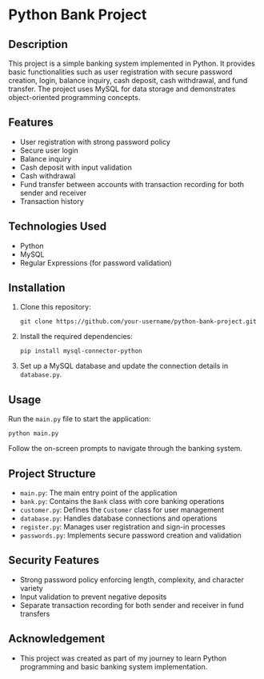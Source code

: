 # Python Bank Project

## Description
This project is a simple banking system implemented in Python. It provides basic functionalities such as user registration with secure password creation, login, balance inquiry, cash deposit, cash withdrawal, and fund transfer. The project uses MySQL for data storage and demonstrates object-oriented programming concepts.

## Features
- User registration with strong password policy
- Secure user login
- Balance inquiry
- Cash deposit with input validation
- Cash withdrawal
- Fund transfer between accounts with transaction recording for both sender and receiver
- Transaction history

## Technologies Used
- Python
- MySQL
- Regular Expressions (for password validation)

## Installation
1. Clone this repository:
   ```
   git clone https://github.com/your-username/python-bank-project.git
   ```
2. Install the required dependencies:
   ```
   pip install mysql-connector-python
   ```
3. Set up a MySQL database and update the connection details in `database.py`.

## Usage
Run the `main.py` file to start the application:
```
python main.py
```
Follow the on-screen prompts to navigate through the banking system.

## Project Structure
- `main.py`: The main entry point of the application
- `bank.py`: Contains the `Bank` class with core banking operations
- `customer.py`: Defines the `Customer` class for user management
- `database.py`: Handles database connections and operations
- `register.py`: Manages user registration and sign-in processes
- `passwords.py`: Implements secure password creation and validation

## Security Features
- Strong password policy enforcing length, complexity, and character variety
- Input validation to prevent negative deposits
- Separate transaction recording for both sender and receiver in fund transfers


##  Acknowledgement
- This project was created as part of my journey to learn Python programming and basic banking system implementation.